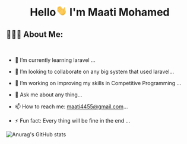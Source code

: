 <h1 align="center">Hello<img src="https://raw.githubusercontent.com/ABSphreak/ABSphreak/master/gifs/Hi.gif" width="30px"> I'm Maati Mohamed</h1>

## 👨🏻‍💻 About Me:
<br />

- 🌱 I’m currently learning laravel ...
 
- 👯 I’m looking to collaborate on any big system that used laravel...
 
- 🤔  I’m working on improving my skills in Competitive Programming ...

- 💬 Ask me about any thing...
 
- 📫 How to reach me: maati4455@gmail.com...

- ⚡ Fun fact: Every thing will be fine in the end ...
 

![Anurag's GitHub stats](https://github-readme-stats.vercel.app/api?username=Maati-Mohamed&show_icons=true&theme=merko)

